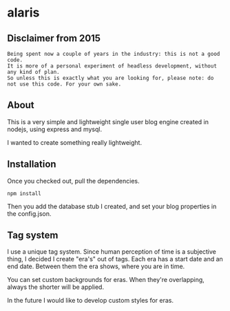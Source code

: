 alaris
======

Disclaimer from 2015
--------------------
```
Being spent now a couple of years in the industry: this is not a good code. 
It is more of a personal experiment of headless development, without any kind of plan. 
So unless this is exactly what you are looking for, please note: do not use this code. For your own sake.
```


About
-----

This is a very simple and lightweight single user blog engine created in nodejs, using express and mysql.

I wanted to create something really lightweight.

Installation
------------

Once you checked out, pull the dependencies.

```
npm install
```

Then you add the database stub I created, and set your blog properties in the config.json.


Tag system
----------

I use a unique tag system. Since human perception of time is a subjective thing, I decided I create "era's" out of tags. Each era has a start date and an end date. Between them the era shows, where you are in time. 

You can set custom backgrounds for eras. When they're overlapping, always the shorter will be applied.

In the future I would like to develop custom styles for eras. 


